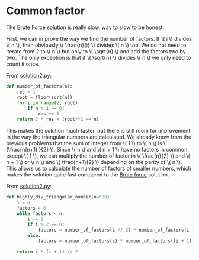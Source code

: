# Common factor

The [Brute Force](solution1.md) solution is really slow, way to slow to be
honest.

First, we can improve the way we find the number of factors. If \\( i \\)
divides \\( n \\), then obviously \\( \frac{n}{i} \\) divides \\( n \\) too. We
do not need to iterate from 2 to \\( n \\) but only to \\( \sqrt{n} \\) and add
the factors two by two. The only exception is that if \\( \sqrt{n} \\) divides
\\( n \\) we only need to count it once.

From [solution2.py](https://github.com/TurtleSmoke/Project-Euler/blob/main/problems/problem_0012/solution2.py):

```python
def number_of_factors(n):
    res = 1
    root = floor(sqrt(n))
    for i in range(2, root):
        if n % i == 0:
            res += 1
    return 2 * res + (root**2 == n)
```

This makes the solution much faster, but there is still room for improvement in
the way the triangular numbers are calculated. We already know from the previous
problems that the sum of integer from \\( 1 \\) to \\( n \\) is \\(\frac{n(n+1)
}{2} \\). Since \\( n \\) and \\( n + 1 \\) have no factors in common except \\(
1 \\), we can multiply the number of factor in \\( \frac{n}{2} \\) and \\( n + 1
\\) or \\( n \\) and \\( \frac{n+1}{2} \\) depending on the parity of \\( n \\).
This allows us to calculate the number of factors of smaller numbers, which
makes the solution quite fast compared to the [Brute force](solution1.md)
solution.

From [solution2.py](https://github.com/TurtleSmoke/Project-Euler/blob/main/problems/problem_0012/solution2.py):

```python
def highly_div_triangular_number(n=500):
    i = 0
    factors = 0
    while factors < n:
        i += 1
        if i % 2 == 0:
            factors = number_of_factors(i // 2) * number_of_factors(i + 1)
        else:
            factors = number_of_factors(i) * number_of_factors((i + 1) // 2)

    return i * (i + 1) // 2
```
